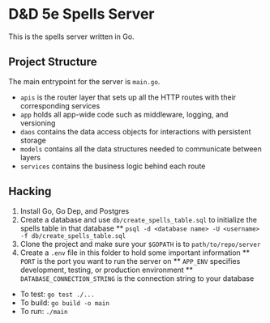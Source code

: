 # D&D 5e Spells Server

This is the spells server written in Go.

## Project Structure

The main entrypoint for the server is `main.go`.

* `apis` is the router layer that sets up all the HTTP routes with their corresponding services
* `app` holds all app-wide code such as middleware, logging, and versioning
* `daos` contains the data access objects for interactions with persistent storage
* `models` contains all the data structures needed to communicate between layers
* `services` contains the business logic behind each route

## Hacking

1. Install Go, Go Dep, and Postgres
2. Create a database and use `db/create_spells_table.sql` to initialize the spells table in that database
** `psql -d <database name> -U <username> -f db/create_spells_table.sql`
3. Clone the project and make sure your `$GOPATH` is to `path/to/repo/server`
4. Create a `.env` file in this folder to hold some important information
** `PORT` is the port you want to run the server on
** `APP_ENV` specifies development, testing, or production environment
** `DATABASE_CONNECTION_STRING` is the connection string to your database

* To test: `go test ./...`
* To build: `go build -o main`
* To run: `./main`
